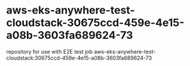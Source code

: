 # aws-eks-anywhere-test-cloudstack-30675ccd-459e-4e15-a08b-3603fa689624-73
repository for use with E2E test job aws-eks-anywhere-test-cloudstack:30675ccd-459e-4e15-a08b-3603fa689624-73
